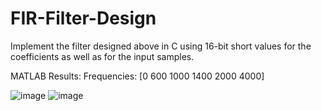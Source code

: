 # FIR-Filter-Design
Implement the filter designed above in C using 16-bit short values for the coefficients as well as for the input samples.

MATLAB Results:
Frequencies: [0 600 1000 1400 2000 4000]

![image](https://user-images.githubusercontent.com/72703014/125831241-5301a341-e311-49d1-b8ce-0ae128d9cc19.png)
![image](https://user-images.githubusercontent.com/72703014/125831254-b3f04f71-9878-4235-8e3d-ff38370cb645.png)
